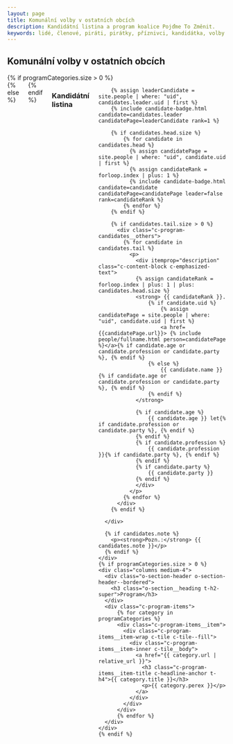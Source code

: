 ```yaml
---
layout: page
title: Komunální volby v ostatních obcích
description: Kandidátní listina a program koalice Pojďme To Změnit.
keywords: lidé, členové, piráti, pirátky, příznivci, kandidátka, volby
---
```


## Komunální volby v ostatních obcích

<div class="o-section">
  <div class="row">
    {% if programCategories.size > 0 %}    
      <div class="columns medium-8">
    {% else %}    
      <div class="columns medium-12">
    {% endif %}    
      <div class="o-section-header o-section-header--bordered">
        <h3 class="o-section__heading t-h2-super">Kandidátní listina</h3>
      </div>
      <div class="c-program-candidates">

        {% assign leaderCandidate = site.people | where: "uid", candidates.leader.uid | first %}
        {% include candidate-badge.html candidate=candidates.leader candidatePage=leaderCandidate rank=1 %}

        {% if candidates.head.size %}
            {% for candidate in candidates.head %}
              {% assign candidatePage = site.people | where: "uid", candidate.uid  | first %}
              {% assign candidateRank = forloop.index | plus: 1 %}
              {% include candidate-badge.html candidate=candidate candidatePage=candidatePage leader=false rank=candidateRank %}
            {% endfor %}
        {% endif %}

        {% if candidates.tail.size > 0 %}
          <div class="c-program-candidates__others">
            {% for candidate in candidates.tail %}
              <p>
                <div itemprop="description" class="c-content-block c-emphasized-text">
                {% assign candidateRank = forloop.index | plus: 1 | plus: candidates.head.size %}
                <strong> {{ candidateRank }}.
                    {% if candidate.uid %} 
                        {% assign candidatePage = site.people | where: "uid", candidate.uid | first %}
                        <a href={{candidatePage.url}}> {% include people/fullname.html person=candidatePage %}</a>{% if candidate.age or candidate.profession or candidate.party %}, {% endif %}
                    {% else %}
                        {{ candidate.name }}{% if candidate.age or candidate.profession or candidate.party %}, {% endif %}
                    {% endif %}
                </strong>

                {% if candidate.age %}
                    {{ candidate.age }} let{% if candidate.profession or candidate.party %}, {% endif %}
                {% endif %}
                {% if candidate.profession %}
                    {{ candidate.profession }}{% if candidate.party %}, {% endif %}
                {% endif %}
                {% if candidate.party %}
                    {{ candidate.party }}
                {% endif %}
                </div>
              </p>
            {% endfor %}
          </div>
        {% endif %}

      </div>

      {% if candidates.note %}
        <p><strong>Pozn.:</strong> {{ candidates.note }}</p>
      {% endif %}
    </div>
    {% if programCategories.size > 0 %}    
    <div class="columns medium-4">
      <div class="o-section-header o-section-header--bordered">
        <h3 class="o-section__heading t-h2-super">Program</h3>
      </div>
      <div class="c-program-items">
          {% for category in programCategories %}
          <div class="c-program-items__item">
            <div class="c-program-items__item-wrap c-tile c-tile--fill">
              <div class="c-program-items__item-inner c-tile__body">
                <a href="{{ category.url | relative_url }}">
                  <h3 class="c-program-items__item-title c-headline-anchor t-h4">{{ category.title }}</h3>
                  <p>{{ category.perex }}</p>
                </a>
              </div>
            </div>
          </div>
          {% endfor %}
      </div>
    </div>
    {% endif %}    
  </div>
</div>
